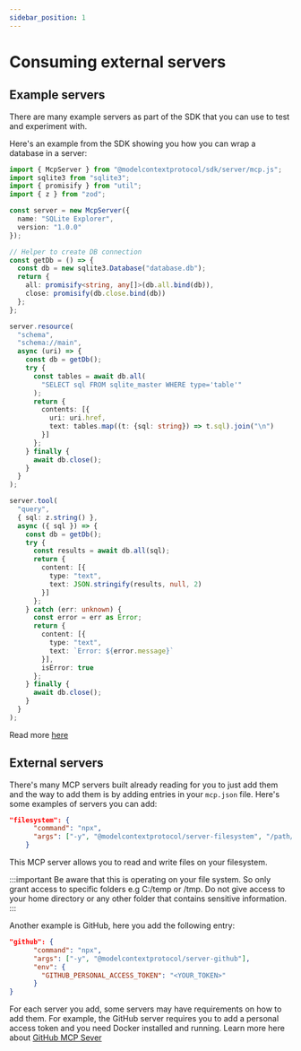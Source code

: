 ```yaml
---
sidebar_position: 1
---
```


# Consuming external servers

## Example servers

There are many example servers as part of the SDK that you can use to test and experiment with.

Here's an example from the SDK showing you how you can wrap a database in a server:

```typescript
import { McpServer } from "@modelcontextprotocol/sdk/server/mcp.js";
import sqlite3 from "sqlite3";
import { promisify } from "util";
import { z } from "zod";

const server = new McpServer({
  name: "SQLite Explorer",
  version: "1.0.0"
});

// Helper to create DB connection
const getDb = () => {
  const db = new sqlite3.Database("database.db");
  return {
    all: promisify<string, any[]>(db.all.bind(db)),
    close: promisify(db.close.bind(db))
  };
};

server.resource(
  "schema",
  "schema://main",
  async (uri) => {
    const db = getDb();
    try {
      const tables = await db.all(
        "SELECT sql FROM sqlite_master WHERE type='table'"
      );
      return {
        contents: [{
          uri: uri.href,
          text: tables.map((t: {sql: string}) => t.sql).join("\n")
        }]
      };
    } finally {
      await db.close();
    }
  }
);

server.tool(
  "query",
  { sql: z.string() },
  async ({ sql }) => {
    const db = getDb();
    try {
      const results = await db.all(sql);
      return {
        content: [{
          type: "text",
          text: JSON.stringify(results, null, 2)
        }]
      };
    } catch (err: unknown) {
      const error = err as Error;
      return {
        content: [{
          type: "text",
          text: `Error: ${error.message}`
        }],
        isError: true
      };
    } finally {
      await db.close();
    }
  }
);
```

Read more [here](https://github.com/modelcontextprotocol/typescript-sdk?tab=readme-ov-file#sqlite-explorer)

## External servers

There's many MCP servers built already reading for you to just add them and the way to add them is by adding entries in your `mcp.json` file. Here's some examples of servers you can add:

```json
"filesystem": {
      "command": "npx",
      "args": ["-y", "@modelcontextprotocol/server-filesystem", "/path/to/allowed/files"]
    }
```

This MCP server allows you to read and write files on your filesystem.

:::important
Be aware that this is operating on your file system. So only grant access to specific folders e.g C:/temp or /tmp. Do not give access to your home directory or any other folder that contains sensitive information.
:::

Another example is GitHub, here you add the following entry:

```json
"github": {
      "command": "npx",
      "args": ["-y", "@modelcontextprotocol/server-github"],
      "env": {
        "GITHUB_PERSONAL_ACCESS_TOKEN": "<YOUR_TOKEN>"
      }
}
```

For each server you add, some servers may have requirements on how to add them. For example, the GitHub server requires you to add a personal access token and you need Docker installed and running. Learn more here about [GitHub MCP Sever](https://github.com/github/github-mcp-server?tab=readme-ov-file#prerequisites)